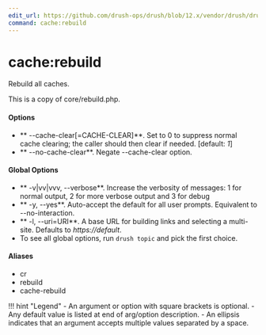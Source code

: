 ```yaml
---
edit_url: https://github.com/drush-ops/drush/blob/12.x/vendor/drush/drush/src/Commands/core/CacheRebuildCommands.php
command: cache:rebuild
---
```

# cache:rebuild

Rebuild all caches.

This is a copy of core/rebuild.php.

#### Options

- ** --cache-clear[=CACHE-CLEAR]**. Set to 0 to suppress normal cache clearing; the caller should then clear if needed. [default: *1*]
- ** --no-cache-clear**. Negate --cache-clear option.

#### Global Options

- ** -v|vv|vvv, --verbose**. Increase the verbosity of messages: 1 for normal output, 2 for more verbose output and 3 for debug
- ** -y, --yes**. Auto-accept the default for all user prompts. Equivalent to --no-interaction.
- ** -l, --uri=URI**. A base URL for building links and selecting a multi-site. Defaults to *https://default*.
- To see all global options, run <code>drush topic</code> and pick the first choice.

#### Aliases

- cr
- rebuild
- cache-rebuild

!!! hint "Legend"
    - An argument or option with square brackets is optional.
    - Any default value is listed at end of arg/option description.
    - An ellipsis indicates that an argument accepts multiple values separated by a space.